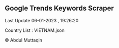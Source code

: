 

## Google Trends Keywords Scraper 
 
Last Update 06-01-2023 , 19:26:20

Country List :
VIETNAM.json



© Abdul Muttaqin 

